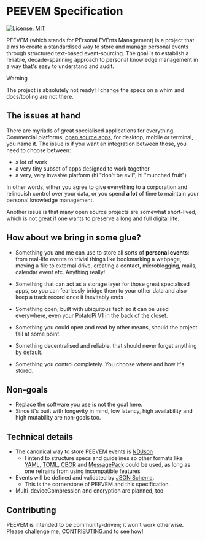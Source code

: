 # PEEVEM Specification

[![License: MIT](https://img.shields.io/badge/License-MIT-blue.svg)](https://opensource.org/licenses/MIT)

PEEVEM (which stands for PErsonal EVEnts Management) is a project that aims to create a standardised way to store and manage personal events through structured text-based event-sourcing. The goal is to establish a reliable, decade-spanning approach to personal knowledge management in a way that's easy to understand and audit.

> [!WARNING]
> The project is absolutely not ready! I change the specs on a whim and docs/tooling are not there.

## The issues at hand

There are myriads of great specialised applications for everything. Commercial platforms, [open source apps](https://github.com/awesome-selfhosted/awesome-selfhosted), for desktop, mobile or terminal, you name it. The issue is if you want an integration between those, you need to choose between:
- a lot of work
- a very tiny subset of apps designed to work together
- a very, very invasive platform (hi "don't be evil", hi "munched fruit")

In other words, either you agree to give everything to a corporation and relinquish control over your data, or you spend **a lot** of time to maintain your personal knowledge management.

Another issue is that many open source projects are somewhat short-lived, which is not great if one wants to preserve a long and full digital life.

## How about we bring in some glue?

- Something you and me can use to store all sorts of **personal events**: from real-life events to trivial things like bookmarking a webpage, moving a file to external drive, creating a contact, microblogging, mails, calendar event etc. Anything really!

- Something that can act as a storage layer for those great specialised apps, so you can fearlessly bridge them to your other data and also keep a track record once it inevitably ends

- Something open, built with ubiquitous tech so it can be used everywhere, even your PotatoPi V1 in the back of the closet.

- Something you could open and read by other means, should the project fail at some point.

- Something decentralised and reliable, that should never forget anything by default.

- Something you control completely. You choose where and how it's stored.

## Non-goals

- Replace the software you use is not the goal here.
- Since it's built with longevity in mind, low latency, high availability and high mutability are non-goals too.

## Technical details

- The canonical way to store PEEVEM events is [NDJson](https://github.com/ndjson/ndjson-spec)
  - I intend to structure specs and guidelines so other formats like [YAML](https://yaml.org/), [TOML](https://toml.io), [CBOR](https://cbor.io/) and [MessagePack](https://msgpack.org/) could be used, as long as one refrains from using incompatible features
- Events will be defined and validated by [JSON Schema](https://json-schema.org/draft/2020-12).
  - This is the cornerstone of PEEVEM and this specification.
- Multi-deviceCompression and encryption are planned, too

## Contributing

PEEVEM is intended to be community-driven; it won't work otherwise. Please challenge me; 
[CONTRIBUTING.md](CONTRIBUTING.md) to see how!